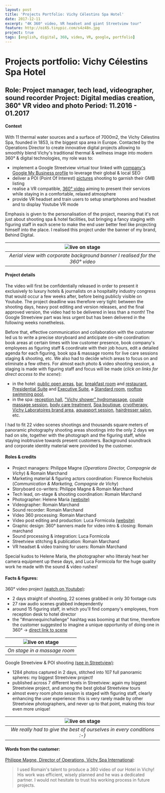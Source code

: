 ```yaml
---
layout: post
title: 'Projects Portfolio: Vichy Célestins Spa Hotel'
date: 2017-12-11
excerpt: "4K 360° video, VR headset and giant Streetview tour"
feature: http://oi65.tinypic.com/s4z48n.jpg
project: true
tags: [english, digital, 360, video, VR, google, portfolio]
---
```


# Projects portfolio: Vichy Célestins Spa Hotel
**Role**: Project manager, tech lead, videographer, sound recorder
**Project**: Digital medias creation, 360° VR video and photo 
**Period**: 11.2016 - 01.2017
---
#### Context
With 11 thermal water sources and a surface of 7000m2, the Vichy Célestins Spa, founded in 1853, is the biggest spa area in Europe. 
Contacted by the Operations Director to create innovative digital projects allowing to smoothly blend Vichy's traditional thermal & wellness image into modern 360° & digital technologies, my role was to:
- implement a Google Streetview virtual tour linked with [company's Google My Business profile](https://goo.gl/maps/Lp9WQNJwtA72) to leverage their global & local SEO
- deliver a POI (Point Of Interest) [pictures](shorturl.at/fgvX8) shooting to garnish their GMB listing
- realise a VR compatible, [360° video](https://youtu.be/YTJgq5mtAnU) aiming to present their services while staying in a comfortable, relaxed atmosphere
- provide VR headset and train users to setup smartphones and headset and to display Youtube VR mode

Emphasis is given to the personalisation of the project, meaning that it's not just about shooting spa & hotel facilities, but bringing a fancy staging with figuring staff in each scene to make the end user better feel like projecting himself into the place. I realised this project under the banner of my brand, Behind Digital.

| ![live on stage](http://oi66.tinypic.com/2s76nlu.jpg) | 
|:--:| 
| *Aerial view with corporate background banner I realised for the 360° video* |

#### Project details
The video will first be confidentially released in order to present it exclusively to luxury hotels & journalists on a hospitality industry congress that would occur a few weeks after, before being publicly visible on Youtube. The project deadline was therefore very tight: between the shooting days, heavy post editing and version releases, and the final approved version, the video had to be delivered in less than a month! The Google Streetview part was less urgent but has been delivered in the following weeks nonetheless. 

Before that, effective communication and collaboration with the customer led us to write a precise storyboard and anticipate on-site coordination: book areas at certain times with low customer presence, book company's employees as figuring staff & coordinate with their job hours, edit a detailed agenda for each figuring, book spa & massage rooms for live care sessions staging & shooting, etc.
We also had to decide which areas to focus on and eliminate a few others. For almost each photo & video shooting session, a staging is made with figuring staff and focus will be made (*click on links for direct access to the scene*):
- in the hotel: [public open areas](https://goo.gl/maps/QtFSvvYbDfo), [bar](https://goo.gl/maps/QrKC5rcJD5k), [breakfast room](https://goo.gl/maps/zFeF3M1hKC52) and [restaurant](https://goo.gl/maps/6iZ6ScztPUT2), [Presidential Suite](https://goo.gl/maps/BTTZVgufHW82) and [Executive Suite](https://goo.gl/maps/UTE17yvyR6t), a [Standard room](https://goo.gl/maps/Th3W4mZn2im), [rooftop swimming pool](https://goo.gl/maps/4LDVvTMoY3L2), 
- in the spa: [reception hall](https://goo.gl/maps/kw4zsBPG7iD2), ["Vichy shower" hydromassage](https://goo.gl/maps/6yvstPcqvax), [couple massage session](https://goo.gl/maps/1dsVB4dmo132), [body care treatment](https://goo.gl/maps/yQHVM6nnsGD2), [Spa boutique](https://goo.gl/maps/iWSk6s7BtVC2), [cryotherapy](https://goo.gl/maps/WDug9HP5DhA2), [Vichy Laboratoires brand area](https://goo.gl/maps/sLgLayCJbQT2), [aquasport session](https://goo.gl/maps/fjq6cUV5PF62), [hairdresser salon](https://goo.gl/maps/JL2fwJyGdrL2), etc.

I had to fit 22 video scenes shootings and thousands square meters of panoramic photography shooting areas shootings into the only 2 days we had on site, together with the photograph and the figuring staff, while staying inobtrusive towards present customers. Background soundtrack and corporate identity material were provided by the customer.

#### Roles & credits
- Project managers: Philippe Magne (*Operations Director, Compagnie de Vichy*) & Romain Marchand
- Marketing material & figuring actors coordination: Florence Rochelois (*Communication & Marketing, Compagnie de Vichy*)
- Storyboard co-writers: Philippe Magne & Romain Marchand
- Tech lead, on-stage & shooting coordination: Romain Marchand
- Photographer: Helene Maria [(website)](https://www.helene-maria-photographe.org/)
- Videographer: Romain Marchand
- Sound recorder: Romain Marchand
- Video 360 processing: Romain Marchand
- Video post editing and production: Luca Formicola [(website)](http://www.lucaformicola.com/about-me/)
- Graphic design: 360° banners made for video intro & closing: Romain marchand
- Sound processing & integration: Luca Formicola
- Streetview stitching & publication: Romain Marchand
- VR headset & video training for users: Romain Marchand

Special kudos to Helene Maria, the photographer who litteraly heat her camera equipment up these days, and Luca Formicola for the huge quality work he made with the sound & video rushes! 

#### Facts & figures:
360° video project [(watch on Youtube)](https://youtu.be/YTJgq5mtAnU):
- 2 days straight of shooting, 22 scenes grabbed in only 30 footage cuts
- 27 raw audio scenes grabbed independently
- around 15 figuring staff, in which you'll find company's employees, from reception desk to hotel director
- the "#mannequinchallenge" hashtag was booming at that time, therefore the customer suggested to imagine a unique opportunity of doing one in 360° -> [direct link to scene](https://youtu.be/YTJgq5mtAnU?t=74)

| ![live on stage](http://oi64.tinypic.com/315d8yg.jpg) | 
|:--:| 
| *On stage in a massage room* |

Google Streetview & POI shooting [(see in Streetview)](https://goo.gl/maps/cqvhRBvMPM82):
- 1284 photos captured in 2 days, stitched into 107 full panoramic spheres: my biggest Streetview project!
- published across 7 different levels in Streetview: again my biggest Streetview project, and among the best global Streetview tours
- almost every room photo session is staged with figuring staff, clearly enhancing the user experience: this is very rarely made by other Streetview photographers, and never up to that point, making this tour even more unique!

| ![live on stage](http://oi67.tinypic.com/1znlc86.jpg) | 
|:--:| 
| *We really had to give the best of ourselves in every conditions :-)* |

#### Words from the customer:

[Philippe Magne, Director of Operations, Vichy Spa International](https://www.linkedin.com/in/philippe-magne-32159a20/):
> I used Romain's talent to produce a 360 video of our Hotel in Vichy! His work was efficient, wisely planned and he was a dedicated partner. I would not hesitate to trust his working process in future projects.

